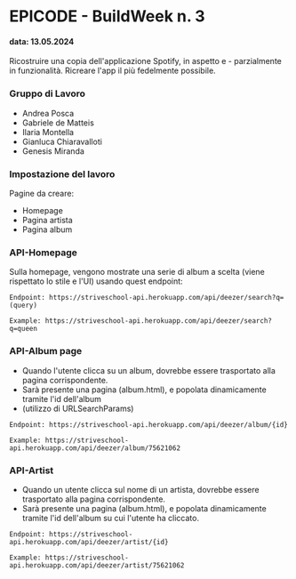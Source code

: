 # EPICODE - BuildWeek n. 3
#### data: 13.05.2024



Ricostruire una copia dell'applicazione Spotify, in aspetto e - parzialmente in funzionalità.
Ricreare l'app il più fedelmente possibile.


### Gruppo di Lavoro

* Andrea Posca
* Gabriele de Matteis
* Ilaria Montella
* Gianluca Chiaravalloti
* Genesis Miranda


### Impostazione del lavoro

Pagine da creare:
* Homepage
* Pagina artista
* Pagina album


### API-Homepage

Sulla homepage, vengono mostrate una serie di album a scelta (viene rispettato lo stile e l'UI) usando quest endpoint:

```
Endpoint: https://striveschool-api.herokuapp.com/api/deezer/search?q=(query)

Example: https://striveschool-api.herokuapp.com/api/deezer/search?q=queen

```


### API-Album page

* Quando l'utente clicca su un album, dovrebbe essere trasportato alla pagina corrispondente.
* Sarà presente una pagina (album.html), e popolata dinamicamente tramite l'id dell'album
* (utilizzo di URLSearchParams)

```
Endpoint: https://striveschool-api.herokuapp.com/api/deezer/album/{id}

Example: https://striveschool-api.herokuapp.com/api/deezer/album/75621062

```


### API-Artist

* Quando un utente clicca sul nome di un artista, dovrebbe essere trasportato alla pagina corrispondente.
* Sarà presente una pagina (album.html), e popolata dinamicamente tramite l'id dell'album su cui l'utente ha cliccato.

```
Endpoint: https://striveschool-api.herokuapp.com/api/deezer/artist/{id}

Example: https://striveschool-api.herokuapp.com/api/deezer/artist/75621062

```





